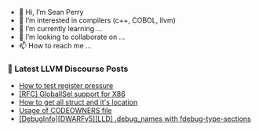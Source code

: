 - 👋 Hi, I’m Sean Perry
- 👀 I’m interested in compilers (c++, COBOL, llvm)
- 🌱 I’m currently learning ...
- 💞️ I’m looking to collaborate on ...
- 📫 How to reach me ...

<!---
s66perry/s66perry is a ✨ special ✨ repository because its `README.md` (this file) appears on your GitHub profile.
You can click the Preview link to take a look at your changes.
--->
### 📕 Latest LLVM Discourse Posts

<!-- DISCOURSE-LLVM:START -->
- [How to test register pressure](https://discourse.llvm.org/t/how-to-test-register-pressure/73624#post_2)
- [[RFC] GlobalISel support for X86](https://discourse.llvm.org/t/rfc-globalisel-support-for-x86/73424#post_11)
- [How to get all struct and it&#39;s location](https://discourse.llvm.org/t/how-to-get-all-struct-and-its-location/73586#post_2)
- [Usage of CODEOWNERS file](https://discourse.llvm.org/t/usage-of-codeowners-file/73524#post_17)
- [[DebugInfo][DWARFv5][LLD] .debug_names with fdebug-type-sections](https://discourse.llvm.org/t/debuginfo-dwarfv5-lld-debug-names-with-fdebug-type-sections/73445#post_9)
<!-- DISCOURSE-LLVM:END -->
